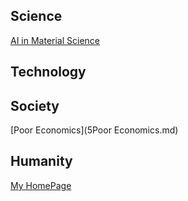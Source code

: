 ## Science

[AI in Material Science](https://github.com/alfredldong/MyBlog/blob/master/AI%2BMater.md)

## Technology

## Society

[Poor Economics](5Poor Economics.md)

## Humanity

[My HomePage](Website.md)
